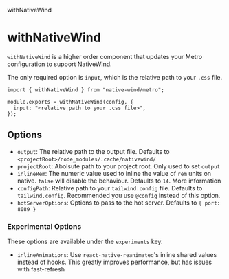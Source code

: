 withNativeWind

# withNativeWind

`withNativeWind` is a higher order component that updates your Metro configuration to support NativeWind.

The only required option is `input`, which is the relative path to your `.css` file.

```
import { withNativeWind } from "native-wind/metro";
 
module.exports = withNativeWind(config, {
  input: "<relative path to your .css file>",
});
```

## Options

* `output`: The relative path to the output file. Defaults to `<projectRoot>/node_modules/.cache/nativewind/`
* `projectRoot`: Abolsute path to your project root. Only used to set `output`
* `inlineRem`: The numeric value used to inline the value of `rem` units on native. `false` will disable the behaviour. Defaults to `14`. More information
* `configPath`: Relative path to your `tailwind.config` file. Defaults to `tailwind.config`. Recommended you use `@config` instead of this option.
* `hotServerOptions`: Options to pass to the hot server. Defaults to `{ port: 8089 }`

### Experimental Options

These options are available under the `experiments` key.

* `inlineAnimations`: Use `react-native-reanimated`'s inline shared values instead of hooks. This greatly improves performance, but has issues with fast-refresh
